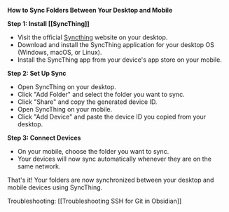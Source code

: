 **How to Sync Folders Between Your Desktop and Mobile**

**Step 1: Install [[SyncThing]]**

- Visit the official [Syncthing](https://syncthing.net/) website on your desktop.
- Download and install the SyncThing application for your desktop OS (Windows, macOS, or Linux).
- Install the SyncThing app from your device's app store on your mobile.

**Step 2: Set Up Sync**

- Open SyncThing on your desktop.
- Click "Add Folder" and select the folder you want to sync.
- Click "Share" and copy the generated device ID.
- Open SyncThing on your mobile.
- Click "Add Device" and paste the device ID you copied from your desktop.

**Step 3: Connect Devices**

- On your mobile, choose the folder you want to sync.
- Your devices will now sync automatically whenever they are on the same network.

That's it! Your folders are now synchronized between your desktop and mobile devices using SyncThing.

Troubleshooting: [[Troubleshooting SSH for Git in Obsidian]]